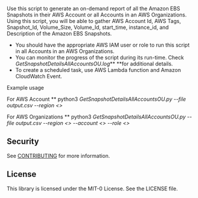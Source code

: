 Use this script to generate an on-demand report of all the Amazon EBS Snapshots in their AWS Account or all  Accounts in an AWS Organizations. Using this script, you will be able to gather AWS Account Id, AWS Tags, Snapshot_Id, Volume_Size, Volume_Id, start_time, instance_id, and Description of the Amazon EBS Snapshots.

* You should have the appropriate AWS IAM user or role to run this script in all Accounts in an AWS Organizations.
* You can monitor the progress of the script during its run-time. Check *GetSnapshotDetailsAllAccountsOU.log*** **for additional details.
* To create a scheduled task, use AWS Lambda function and Amazon CloudWatch Event.

Example usage

For AWS Account  ** python3 *GetSnapshotDetailsAllAccountsOU.py --file output.csv --region <>*

For AWS Organizations ** python3 *GetSnapshotDetailsAllAccountsOU.py --file output.csv --region <> --account <> --role <>*

## Security

See [CONTRIBUTING](CONTRIBUTING.md#security-issue-notifications) for more information.

## License

This library is licensed under the MIT-0 License. See the LICENSE file.
